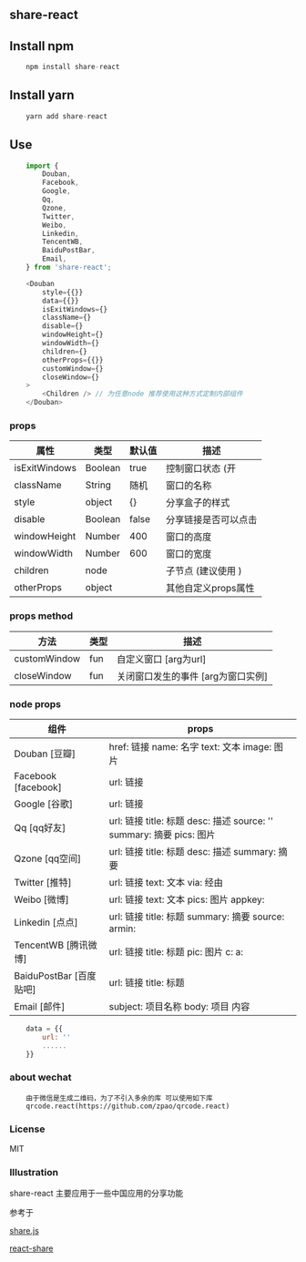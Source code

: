 ## share-react

## Install npm

```js
    npm install share-react
```

## Install yarn

```js
    yarn add share-react
```

## Use

```js
    import {
        Douban,
        Facebook,
        Google,
        Qq,
        Qzone,        
        Twitter,
        Weibo,
        Linkedin,
        TencentWB,        
        BaiduPostBar,
        Email,
    } from 'share-react';

    <Douban        
        style={{}}
        data={{}}
        isExitWindows={}
        className={}
        disable={}
        windowHeight={}
        windowWidth={}
        children={}
        otherProps={{}}
        customWindow={}        
        closeWindow={}
    >
        <Children /> // 为任意node 推荐使用这种方式定制内部组件
    </Douban>
```

### props

| 属性 | 类型 | 默认值 | 描述 |
| ----| ----- | ----- | ---- |
| isExitWindows | Boolean | true | 控制窗口状态 (开|关)|
| className | String | 随机 | 窗口的名称 |
| style | object | {} | 分享盒子的样式 |
| disable | Boolean | false | 分享链接是否可以点击 |
| windowHeight | Number | 400 | 窗口的高度 |
| windowWidth | Number | 600 | 窗口的宽度 |
| children | node |  | 子节点 (建议使用 <Children />)|
| otherProps | object |  | 其他自定义props属性 |


### props method

| 方法 | 类型 |  描述 |
| -------------| --- | ------------------- |
| customWindow | fun | 自定义窗口 [arg为url]|
| closeWindow | fun | 关闭窗口发生的事件 [arg为窗口实例]|


### node props

|             组件           |                             props                               |
| -------------------------- | --------------------------------------------------------------- |
| Douban [豆瓣] | href: 链接 name: 名字   text: 文本   image: 图片 |
| Facebook [facebook] | url: 链接 |
| Google [谷歌] | url: 链接 |
| Qq [qq好友] | url: 链接  title: 标题  desc: 描述  source: ''  summary: 摘要  pics: 图片 |
| Qzone [qq空间] | url: 链接  title: 标题  desc: 描述  summary: 摘要  |
| Twitter [推特] | url: 链接  text: 文本  via: 经由  |
| Weibo [微博] | url: 链接  text: 文本  pics: 图片  appkey:   |
| Linkedin [点点] | url: 链接  title: 标题  summary: 摘要  source:   armin:  |
| TencentWB [腾讯微博] | url: 链接  title: 标题  pic: 图片  c:   a:  |
| BaiduPostBar [百度贴吧] | url: 链接  title: 标题  |
| Email [邮件] | subject:  项目名称  body: 项目 内容 |

```js
    data = {{
        url: ''
        ......
    }}
```


### about wechat

```desc
    由于微信是生成二维码，为了不引入多余的库 可以使用如下库
    qrcode.react(https://github.com/zpao/qrcode.react)
```

### License

MIT



### Illustration

share-react 主要应用于一些中国应用的分享功能

参考于

[share.js](https://github.com/overtrue/share.js)

[react-share](https://github.com/nygardk/react-share)
